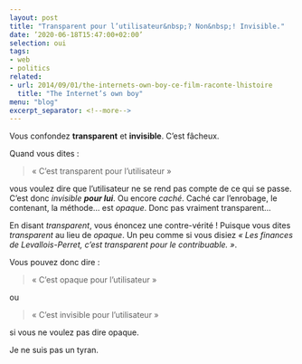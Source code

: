 ```yaml
---
layout: post
title: "Transparent pour l’utilisateur&nbsp;? Non&nbsp;! Invisible."
date: ’2020-06-18T15:47:00+02:00’
selection: oui
tags:
- web
- politics
related:
- url: 2014/09/01/the-internets-own-boy-ce-film-raconte-lhistoire
  title: "The Internet’s own boy"
menu: "blog"
excerpt_separator: <!--more-->
---
```

Vous confondez **transparent** et **invisible**. C’est fâcheux.

Quand vous dites&nbsp;:

>«&nbsp;C’est transparent pour l’utilisateur&nbsp;»

vous voulez dire que l’utilisateur ne se rend pas compte de ce qui se passe. C’est donc *invisible* ***pour lui***. Ou encore *caché*. Caché car l’enrobage, le contenant, la méthode… est *opaque*. Donc pas vraiment transparent…

En disant *transparent*, vous énoncez une contre-vérité&nbsp;! Puisque vous dites *transparent* au lieu de *opaque*. Un peu comme si vous disiez *«&nbsp;Les finances de Levallois-Perret, c’est transparent pour le contribuable.&nbsp;»*.
<!--more-->
Vous pouvez donc dire&nbsp;:

>«&nbsp;C’est opaque pour l’utilisateur&nbsp;»

ou

>«&nbsp;C’est invisible pour l’utilisateur&nbsp;»

si vous ne voulez pas dire opaque.

Je ne suis pas un tyran.
